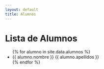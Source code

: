 ```yaml
---
layout: default
title: Alumnos
---
```


# Lista de Alumnos
<ul>
{% for alumno in site.data.alumnos %}
    <li>{{ alumno.nombre }} {{ alumno.apellidos }}</li>
{% endfor %}
</ul>
